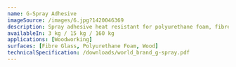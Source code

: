 ```yaml
---
name: G-Spray Adhesive
imageSource: /images/6.jpg?1420046369
description: Spray adhesive heat resistant for polyurethane foam, fibre glass & wood
availableIn: 3 kg / 15 kg / 160 kg
applications: [Woodworking]
surfaces: [Fibre Glass, Polyurethane Foam, Wood]
technicalSpecification: /downloads/world_brand_g-spray.pdf
---
```


